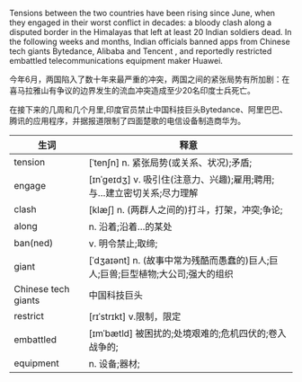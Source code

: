 Tensions between the two countries have been rising since June, when they engaged in their worst conflict in decades: a bloody clash along a disputed border in the Himalayas that left at least 20 Indian soldiers dead. In the following weeks and months, Indian officials banned apps from Chinese tech giants Bytedance, Alibaba and Tencent , and reportedly restricted embattled telecommunications equipment maker Huawei.

今年6月，两国陷入了数十年来最严重的冲突，两国之间的紧张局势有所加剧：在喜马拉雅山有争议的边界发生的流血冲突造成至少20名印度士兵死亡。

在接下来的几周和几个月里,印度官员禁止中国科技巨头Bytedance、阿里巴巴、腾讯的应用程序，并据报道限制了四面楚歌的电信设备制造商华为。



| 生词                | 释意                                                         |
| ------------------- | ------------------------------------------------------------ |
| tension             | [ˈtenʃn] n. 紧张局势(或关系、状况);矛盾;                     |
| engage              | [ɪnˈɡeɪdʒ] v. 吸引住(注意力、兴趣);雇用;聘用;与…建立密切关系;尽力理解 |
| clash               | [klæʃ] n. (两群人之间的)打斗，打架，冲突;争论;               |
| along               | n. 沿着;沿着…的某处                                          |
| ban(ned)            | v. 明令禁止;取缔;                                            |
| giant               | [ˈdʒaɪənt] n. (故事中常为残酷而愚蠢的)巨人;巨人;巨兽;巨型植物;大公司;强大的组织 |
| Chinese tech giants | 中国科技巨头                                                 |
| restrict            | [rɪˈstrɪkt] v.限制，限定                                     |
| embattled           | [ɪmˈbætld] 被困扰的;处境艰难的;危机四伏的;卷入战争的;        |
| equipment           | n. 设备;器材;                                                |

